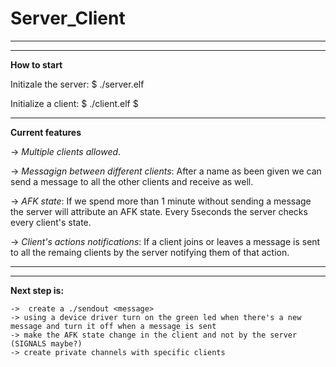 # Server_Client

-----------------------------------------------------------------------------------------------------
-----------------------------------------------------------------------------------------------------


**How to start**

Initizale the server: 
$ ./server.elf <PORT>

Initialize a client: 
$ ./client.elf  <IP> <PORT>
$ <name>


-----------------------------------------------------------------------------------------------------


**Current features**

-> *Multiple clients allowed*.

-> *Messagign between different clients*: After a name as been given we can send a message to all the other clients and receive as well.

-> *AFK state*: If we spend more than 1 minute without sending a message the server will attribute an AFK state. Every 5seconds the server checks every client's state. 

-> *Client's actions notifications*: If a client joins or leaves a message is sent to all the remaing clients by the server notifying them of that action.


-----------------------------------------------------------------------------------------------------
-----------------------------------------------------------------------------------------------------


**Next step is:**

	->  create a ./sendout <message>
	-> using a device driver turn on the green led when there's a new message and turn it off when a message is sent
	-> make the AFK state change in the client and not by the server (SIGNALS maybe?)
	-> create private channels with specific clients
		


